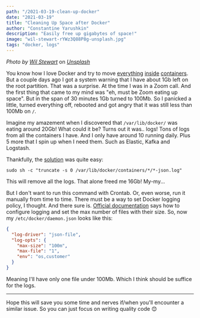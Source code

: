 ```yaml
---
path: "/2021-03-19-clean-up-docker"
date: "2021-03-19"
title: "Cleaning Up Space after Docker"
author: "Constantine Yarushkin"
description: "Easily free up gigabytes of space!"
image: "wil-stewart-rYWz3Q88P8g-unsplash.jpg"
tags: "docker, logs"
---
```


_Photo by_ [_Wil Stewart_](https://unsplash.com/@wilstewart3?utm_source=unsplash&utm_medium=referral&utm_content=creditCopyText) on [_Unsplash_](https://unsplash.com?utm_source=unsplash&utm_medium=referral&utm_content=creditCopyText)

You know how I love Docker and try to move [everything](https://dev.to/c_v_ya/setting-up-local-elk-stack-2708) [inside](https://dev.to/c_v_ya/setting-up-kafka-in-docker-1e8a) [containers](https://dev.to/c_v_ya/black-with-docker-596k). But a couple days ago I got a system warning that I have about 1Gb left on the root partition. That was a surprise. At the time I was in a Zoom call. And the first thing that came to my mind was "eh, must be Zoom eating up space". But in the span of 30 minutes 1Gb turned to 100Mb. So I panicked a little, turned everything off, rebooted and got angry that it was still less than 100Mb on `/`.

Imagine my amazement when I discovered that `/var/lib/docker/` was eating around 20Gb! What could it be? Turns out it was.. logs! Tons of logs from all the containers I have. And I only have around 10 running daily. Plus 5 more that I spin up when I need them. Such as Elastic, Kafka and Logstash.

Thankfully, the [solution](https://forums.docker.com/t/some-way-to-clean-up-identify-contents-of-var-lib-docker-overlay/30604/40) was quite easy:

```
sudo sh -c "truncate -s 0 /var/lib/docker/containers/*/*-json.log"
```

This will remove all the logs. That alone freed me 16Gb! My-my...

But I don't want to run this command with Crontab. Or, even worse, run it manually from time to time. There must be a way to set Docker logging policy, I thought. And there sure is. [Official documentation](https://docs.docker.com/config/containers/logging/configure) says how to configure logging and set the max number of files with their size. So, now my `/etc/docker/daemon.json` looks like this:

```json
{
  "log-driver": "json-file",
  "log-opts": {
    "max-size": "100m",
    "max-file": "1",
    "env": "os,customer"
  }
}
```

Meaning I'll have only one file under 100Mb. Which I think should be suffice for the logs.

---

Hope this will save you some time and nerves if/when you'll encounter a similar issue. So you can just focus on writing quality code :blush:
